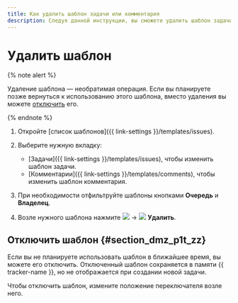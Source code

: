 ```yaml
---
title: Как удалить шаблон задачи или комментария
description: Следуя данной инструкции, вы сможете удалить шаблон задачи или комментария.
---
```


# Удалить шаблон

{% note alert %}

Удаление шаблона — необратимая операция. Если вы планируете позже вернуться к использованию этого шаблона, вместо удаления вы можете [отключить](#section_dmz_p1t_zz) его.

{% endnote %}

1. Откройте [список шаблонов]({{ link-settings }}/templates/issues).

1. Выберите нужную вкладку:
    - [Задачи]({{ link-settings }}/templates/issues), чтобы изменить шаблон задачи.
    - [Комментарии]({{ link-settings }}/templates/comments), чтобы изменить шаблон комментария.

1. При необходимости отфильтруйте шаблоны кнопками **Очередь** и **Владелец**.

1. Возле нужного шаблона нажмите ![](../../_assets/tracker/svg/actions.svg) → ![](../../_assets/tracker/svg/icon-filter-delete.svg) **Удалить**.

## Отключить шаблон {#section_dmz_p1t_zz}

Если вы не планируете использовать шаблон в ближайшее время, вы можете его отключить. Отключенный шаблон сохраняется в памяти {{ tracker-name }}, но не отображается при создании новой задачи.

Чтобы отключить шаблон, измените положение переключателя возле него.
